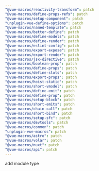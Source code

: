 ```yaml
---
"@vue-macros/reactivity-transform": patch
"@vue-macros/define-props-refs": patch
"@vue-macros/setup-component": patch
"unplugin-vue-define-options": patch
"@vue-macros/named-template": patch
"@vue-macros/better-define": patch
"@vue-macros/define-models": patch
"@vue-macros/define-render": patch
"@vue-macros/eslint-config": patch
"@vue-macros/export-expose": patch
"@vue-macros/export-render": patch
"@vue-macros/jsx-directive": patch
"@vue-macros/boolean-prop": patch
"@vue-macros/define-props": patch
"@vue-macros/define-slots": patch
"@vue-macros/export-props": patch
"@vue-macros/hoist-static": patch
"@vue-macros/short-vmodel": patch
"@vue-macros/define-emit": patch
"@vue-macros/define-prop": patch
"@vue-macros/setup-block": patch
"@vue-macros/short-emits": patch
"@vue-macros/chain-call": patch
"@vue-macros/short-bind": patch
"@vue-macros/setup-sfc": patch
"@vue-macros/devtools": patch
"@vue-macros/common": patch
"unplugin-vue-macros": patch
"@vue-macros/astro": patch
"@vue-macros/volar": patch
"@vue-macros/nuxt": patch
"@vue-macros/api": patch
---
```


add module type
  
